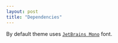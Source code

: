 ```yaml
---
layout: post
title: "Dependencies"
---
```


By default theme uses [`JetBrains Mono`](https://www.jetbrains.com/lp/mono/) font.